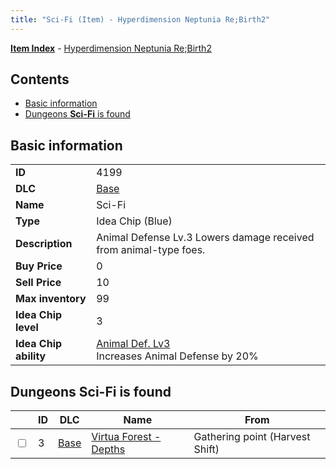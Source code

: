 ```yaml
---
title: "Sci-Fi (Item) - Hyperdimension Neptunia Re;Birth2"
---
```


[**Item Index**](/neptunia/rb2/item/index.html) - [Hyperdimension Neptunia Re;Birth2](/neptunia/rb2)

## Contents

- [Basic information](#basic-information)
- [Dungeons **Sci-Fi** is found](#dungeons-sci-fi-is-found)

## Basic information

|   |   |
| -- | -- |
| **ID** | 4199 |
| **DLC** | [Base](/neptunia/rb2/dlc/0-base.html) |
| **Name** | Sci-Fi |
| **Type** | Idea Chip (Blue) |
| **Description** | Animal Defense Lv.3 Lowers damage received from animal-type foes. |
| **Buy Price** | 0 |
| **Sell Price** | 10 |
| **Max inventory** | 99 |
| **Idea Chip level** | 3 |
| **Idea Chip ability** | [Animal Def. Lv3](/neptunia/rb2/ability/0-9598-animal-def-lv3.html)<br />Increases Animal Defense by 20% |

## Dungeons **Sci-Fi** is found

|    | ID | DLC | Name | From |
| -- | -- | --- | ---- | ---- |
| <input type="checkbox" id="rb2-dungeon-0-3" class="trackbox" /> | 3 | [Base](/neptunia/rb2/dlc/0-base.html) | [Virtua Forest - Depths](/neptunia/rb2/dungeon/0-3-virtua-forest-depths.html) | Gathering point (Harvest Shift) |